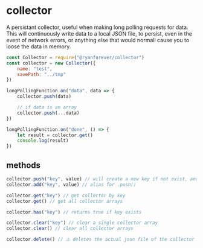 # collector
 
A persistant collector, useful when making long polling requests for data.  This will continuously write data to a local JSON file, to persist, even in the event of network errors, or anything else that would normall cause you to loose the data in memory.

```javascript
const Collector = require("@ryanforever/collector")
const collector = new Collector({
	name: "test",
	savePath: "../tmp"
})

longPollingFunction.on("data", data => {
	collector.push(data)

	// if data is an array
	collector.push(...data)
})

longPollingFunction.on("done", () => {
	let result = collector.get()
	console.log(result)
})
```


## methods
```javascript
collector.push("key", value) // will create a new key if not exist, and push data into it
collector.add("key", value) // alias for .push()

collector.get("key") // get collector by key
collector.get() // get all collector arrays

collector.has("key") // returns true if key exists

collector.clear("key") // clear a single collector array
collector.clear() // clear all collector arrays

collector.delete() // ⚠️ deletes the actual json file of the collector
```